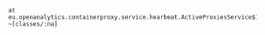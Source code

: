 	at eu.openanalytics.containerproxy.service.hearbeat.ActiveProxiesService$1.run(ActiveProxiesService.java:76) ~[classes/:na]